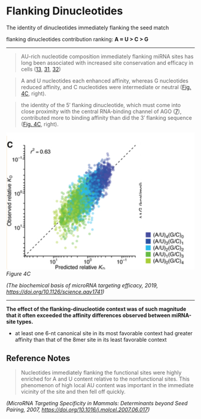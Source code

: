 # Flanking Dinucleotides

The identity of dinucleotides immediately flanking the seed match

flanking dinucleotides contribution ranking:
**A ≈ U > C > G**

---

>AU-rich nucleotide composition immediately flanking miRNA sites has long been associated with increased site conservation and efficacy in cells ([13](https://www.ncbi.nlm.nih.gov/pmc/articles/PMC7051167/#R13), [31](https://www.ncbi.nlm.nih.gov/pmc/articles/PMC7051167/#R31), [32](https://www.ncbi.nlm.nih.gov/pmc/articles/PMC7051167/#R32))

>A and U nucleotides each enhanced affinity, whereas G nucleotides reduced affinity, and C nucleotides were intermediate or neutral ([Fig. 4C](https://www.ncbi.nlm.nih.gov/pmc/articles/PMC7051167/figure/F4/), right).

>the identity of the 5′ flanking dinucleotide, which must come into close proximity with the central RNA-binding channel of AGO ([7](https://www.ncbi.nlm.nih.gov/pmc/articles/PMC7051167/#R7)), contributed more to binding affinity than did the 3′ flanking sequence ([Fig. 4C](https://www.ncbi.nlm.nih.gov/pmc/articles/PMC7051167/figure/F4/), right).

![](../images/flanking.png)
*Figure 4C*

*(The biochemical basis of microRNA targeting efficacy, 2019, https://doi.org/10.1126/science.aav1741)*

---

**The effect of the flanking-dinucleotide context was of such magnitude that it often exceeded the affinity differences observed between miRNA-site types.**

- at least one 6-nt canonical site in its most favorable context had greater affinity than that of the 8mer site in its least favorable context

## Reference Notes

>Nucleotides immediately flanking the functional sites were highly enriched for A and U content relative to the nonfunctional sites. This phenomenon of high local AU content was important in the immediate vicinity of the site and then fell off quickly.

*(MicroRNA Targeting Specificity in Mammals: Determinants beyond Seed Pairing, 2007, https://doi.org/10.1016/j.molcel.2007.06.017)*
